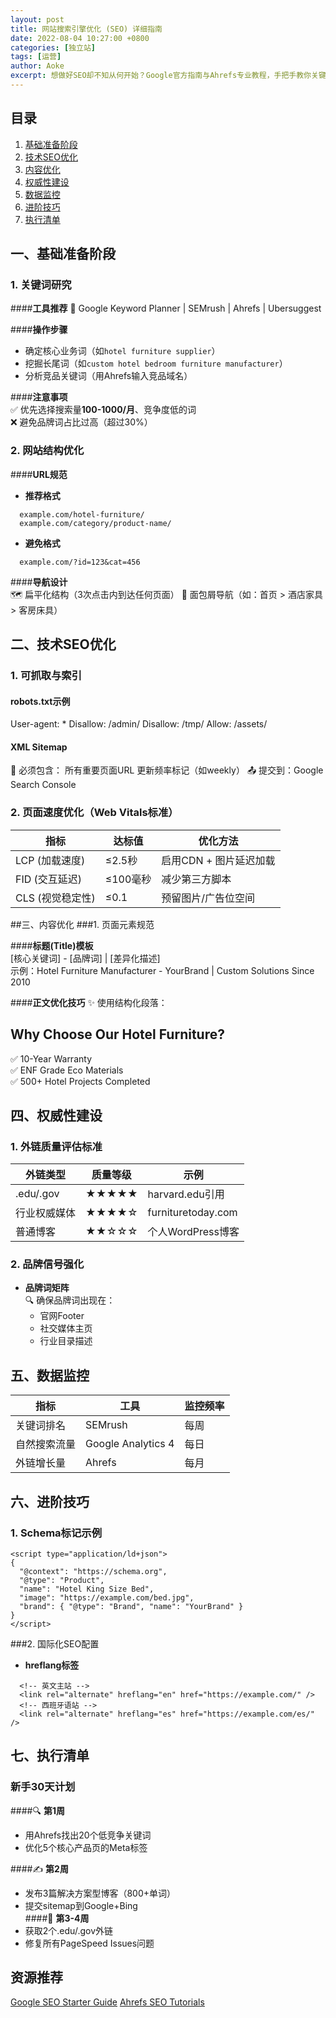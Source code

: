 ```yaml
---
layout: post
title: 网站搜索引擎优化 (SEO) 详细指南
date: 2022-08-04 10:27:00 +0800
categories: [独立站]
tags: [运营]
author: Aoke
excerpt: 想做好SEO却不知从何开始？Google官方指南与Ahrefs专业教程，手把手教你关键词挖掘、页面优化和流量增长方法！"
---
```


## 目录
1. [基础准备阶段](#一基础准备阶段)  
2. [技术SEO优化](#二技术seo优化)  
3. [内容优化](#三内容优化)  
4. [权威性建设](#四权威性建设)  
5. [数据监控](#五数据监控)  
6. [进阶技巧](#六进阶技巧)  
7. [执行清单](#七执行清单)  

## 一、基础准备阶段

### 1. 关键词研究
####​**工具推荐**
🔧 Google Keyword Planner | SEMrush | Ahrefs | Ubersuggest  

####**操作步骤**  
* 确定核心业务词（如`hotel furniture supplier`）  
* 挖掘长尾词（如`custom hotel bedroom furniture manufacturer`）  
* 分析竞品关键词（用Ahrefs输入竞品域名）  

####​**注意事项**  
  ✅ 优先选择搜索量**100-1000/月**、竞争度低的词  
  ❌ 避免品牌词占比过高（超过30%）

### 2. 网站结构优化
####**URL规范**  
   * **推荐格式**
```
  example.com/hotel-furniture/  
  example.com/category/product-name/
```
  * **避免格式**
```
  example.com/?id=123&cat=456
```

####​**导航设计**  
  🗺️ 扁平化结构（3次点击内到达任何页面）
  🔗 面包屑导航（如：首页 > 酒店家具 > 客房床具）

## 二、技术SEO优化
### 1. 可抓取与索引
#### **robots.txt示例**  
  User-agent: *
  Disallow: /admin/
  Disallow: /tmp/
  Allow: /assets/

#### **​XML Sitemap**
  📌 必须包含：
  所有重要页面URL
  更新频率标记（如<changefreq>weekly</changefreq>）
  📤 提交到：Google Search Console


### 2. 页面速度优化（Web Vitals标准）
| 指标              | 达标值       | 优化方法                  |
|-------------------|-------------|--------------------------|
| LCP (加载速度)     | ≤2.5秒      | 启用CDN + 图片延迟加载    |
| FID (交互延迟)     | ≤100毫秒    | 减少第三方脚本            |
| CLS (视觉稳定性)   | ≤0.1        | 预留图片/广告位空间       |

##三、内容优化
###1. 页面元素规范

####**标题(Title)模板**  
  [核心关键词] - [品牌词] | [差异化描述]  
  示例：Hotel Furniture Manufacturer - YourBrand | Custom Solutions Since 2010

####​**正文优化技巧**
✨ 使用结构化段落：
## Why Choose Our Hotel Furniture?  
✅ 10-Year Warranty  
✅ ENF Grade Eco Materials  
✅ 500+ Hotel Projects Completed

## 四、权威性建设

### 1. 外链质量评估标准
| 外链类型          | 质量等级 | 示例                  |
|-------------------|---------|-----------------------|
| .edu/.gov         | ★★★★★  | harvard.edu引用       |
| 行业权威媒体       | ★★★★☆   | furnituretoday.com     |
| 普通博客           | ★★☆☆☆   | 个人WordPress博客      |

### 2. 品牌信号强化
- ​**品牌词矩阵**  
  🔍 确保品牌词出现在：  
  - 官网Footer  
  - 社交媒体主页  
  - 行业目录描述  

## 五、数据监控
| 指标                | 工具                | 监控频率 |
|---------------------|---------------------|----------|
| 关键词排名          | SEMrush             | 每周     |
| 自然搜索流量        | Google Analytics 4  | 每日     |
| 外链增长量          | Ahrefs              | 每月     |

## 六、进阶技巧
### 1. Schema标记示例
```
<script type="application/ld+json">
{
  "@context": "https://schema.org",
  "@type": "Product",
  "name": "Hotel King Size Bed",
  "image": "https://example.com/bed.jpg",
  "brand": { "@type": "Brand", "name": "YourBrand" }
}
</script>
```

###2. 国际化SEO配置
- ​**hreflang标签**  
```
  <!-- 英文主站 -->
  <link rel="alternate" hreflang="en" href="https://example.com/" />
  <!-- 西班牙语站 -->
  <link rel="alternate" hreflang="es" href="https://example.com/es/" />
```

## 七、执行清单

### 新手30天计划
####🔍 ​**第1周**  
   - 用Ahrefs找出20个低竞争关键词  
   - 优化5个核心产品页的Meta标签  

####✍️ ​**第2周**  
   - 发布3篇解决方案型博客（800+单词）  
   - 提交sitemap到Google+Bing  
####🚀 ​**第3-4周**  
   - 获取2个.edu/.gov外链  
   - 修复所有PageSpeed Issues问题

## 资源推荐
[Google SEO Starter Guide](https://developers.google.com/search/docs/fundamentals/seo-starter-guide)
[Ahrefs SEO Tutorials](https://ahrefs.com/blog/)




